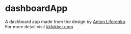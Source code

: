 # dashboardApp
A dashboard app made from the design by [ Anton Liforenko](https://dribbble.com/shots/17279399-Mobile-design-Education-dashboard). <br>
For more detail visit [kklokker.com](www.kklokker.com)
